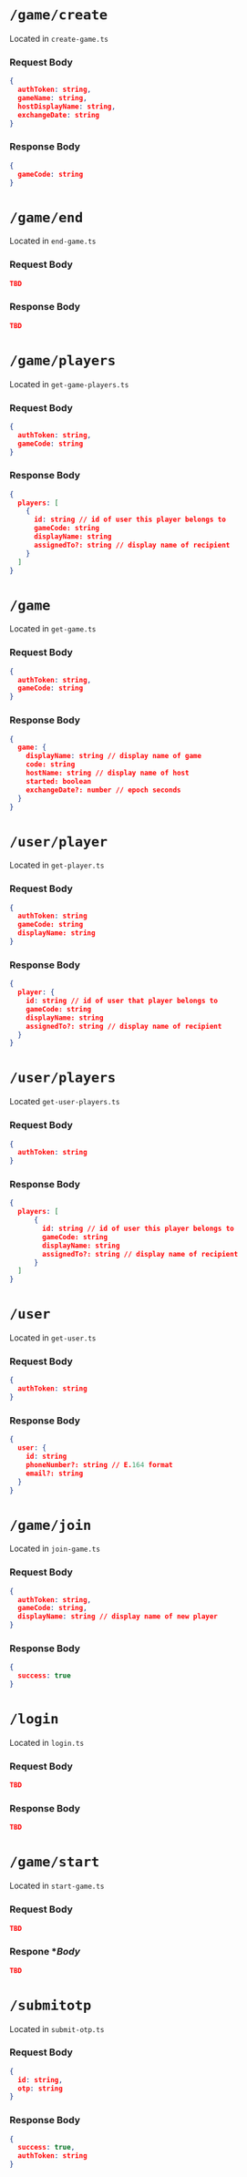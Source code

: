 # `/game/create`
Located in `create-game.ts`
### Request Body
```json
{
  authToken: string,
  gameName: string,
  hostDisplayName: string,
  exchangeDate: string
}
```
### Response Body
```json
{
  gameCode: string
}
```

# `/game/end`
Located in `end-game.ts`
### Request Body
```json
TBD
```
### Response Body
```json
TBD
```

# `/game/players`
Located in `get-game-players.ts`
### Request Body
```json
{
  authToken: string,
  gameCode: string
}
```
### Response Body
```json
{
  players: [
    {
      id: string // id of user this player belongs to
      gameCode: string
      displayName: string
      assignedTo?: string // display name of recipient
    }
  ]
}
```
# `/game`
Located in `get-game.ts`
### Request Body
```json
{
  authToken: string,
  gameCode: string
}
```
### Response Body
```json
{
  game: {
    displayName: string // display name of game
    code: string
    hostName: string // display name of host
    started: boolean
    exchangeDate?: number // epoch seconds
  }
}
```
# `/user/player`
Located in `get-player.ts`
### Request Body
```json
{
  authToken: string
  gameCode: string
  displayName: string
}
```
### Response Body
```json
{
  player: {
    id: string // id of user that player belongs to
    gameCode: string
    displayName: string
    assignedTo?: string // display name of recipient
  }
}
```
# `/user/players`
Located `get-user-players.ts`
### Request Body
```json
{
  authToken: string
}
```
### Response Body
```json
{
  players: [
      {
        id: string // id of user this player belongs to
        gameCode: string
        displayName: string
        assignedTo?: string // display name of recipient
      }
  ]
}
```
# `/user`
Located in `get-user.ts`
### Request Body
```json
{
  authToken: string
}
```
### Response Body
```json
{
  user: {
    id: string
    phoneNumber?: string // E.164 format
    email?: string
  }
}
```
# `/game/join`
Located in `join-game.ts`
### Request Body
```json
{
  authToken: string,
  gameCode: string,
  displayName: string // display name of new player
}
```
### Response Body
```json
{
  success: true
}
```
# `/login`
Located in `login.ts`
### Request Body
```json
TBD
```
### Response Body
```json
TBD
```
# `/game/start`
Located in `start-game.ts`
### Request Body
```json
TBD
```
### Respone **Body*
```json
TBD
```
# `/submitotp`
Located in `submit-otp.ts`
### Request Body
```json
{
  id: string,
  otp: string
}
```
### Response Body
```json
{
  success: true,
  authToken: string
}
```